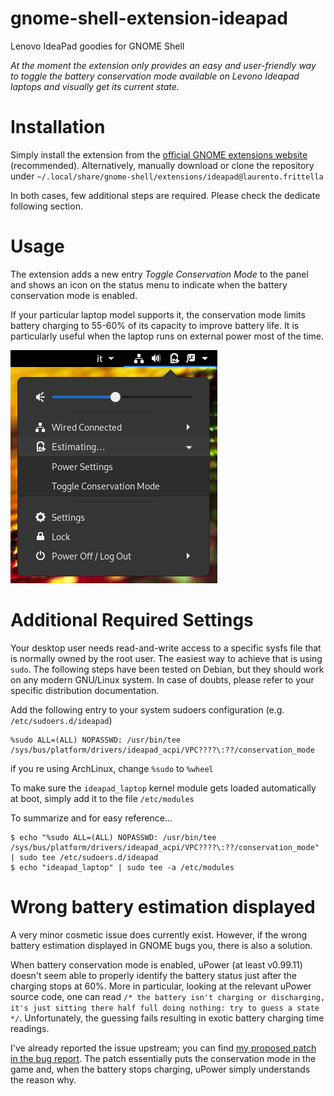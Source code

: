 # gnome-shell-extension-ideapad
Lenovo IdeaPad goodies for GNOME Shell

*At the moment the extension only provides an easy and user-friendly way to toggle the battery conservation mode available on Levono Ideapad laptops and visually get its current state.*

# Installation
Simply install the extension from the [official GNOME extensions website](https://extensions.gnome.org/extension/2992/ideapad/) (recommended). Alternatively, manually download or clone the repository under `~/.local/share/gnome-shell/extensions/ideapad@laurento.frittella`

In both cases, few additional steps are required. Please check the dedicate following section.

# Usage
The extension adds a new entry *Toggle Conservation Mode* to the panel and shows an icon on the status menu to indicate when the battery conservation mode is enabled.

If your particular laptop model supports it, the conservation mode limits battery charging to 55-60% of its capacity to improve battery life. It is particularly useful when the laptop runs on external power most of the time.

![](screenshot.png)

# Additional Required Settings
Your desktop user needs read-and-write access to a specific sysfs file that is normally owned by the root user. The easiest way to achieve that is using `sudo`. The following steps have been tested on Debian, but they should work on any modern GNU/Linux system. In case of doubts, please refer to your specific distribution documentation.

Add the following entry to your system sudoers configuration (e.g. `/etc/sudoers.d/ideapad`)
~~~
%sudo ALL=(ALL) NOPASSWD: /usr/bin/tee /sys/bus/platform/drivers/ideapad_acpi/VPC????\:??/conservation_mode
~~~
if you re using ArchLinux, change `%sudo` to `%wheel`

To make sure the `ideapad_laptop` kernel module gets loaded automatically at boot, simply add it to the file `/etc/modules`

To summarize and for easy reference...
~~~
$ echo "%sudo ALL=(ALL) NOPASSWD: /usr/bin/tee /sys/bus/platform/drivers/ideapad_acpi/VPC????\:??/conservation_mode" | sudo tee /etc/sudoers.d/ideapad
$ echo "ideapad_laptop" | sudo tee -a /etc/modules
~~~

# Wrong battery estimation displayed
A very minor cosmetic issue does currently exist. However, if the wrong battery estimation displayed in GNOME bugs you, there is also a solution.

When battery conservation mode is enabled, uPower (at least v0.99.11) doesn't seem able to properly identify the battery status just after the charging stops at 60%. More in particular, looking at the relevant uPower source code, one can read `/* the battery isn't charging or discharging, it's just sitting there half full doing nothing: try to guess a state */`. Unfortunately, the guessing fails resulting in exotic battery charging time readings.

I've already reported the issue upstream; you can find [my proposed patch in the bug report](https://gitlab.freedesktop.org/upower/upower/-/issues/120). The patch essentially puts the conservation mode in the game and, when the battery stops charging, uPower simply understands the reason why.
